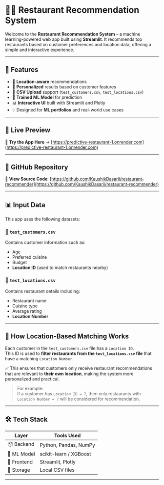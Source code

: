 # 🍔✨ Restaurant Recommendation System

Welcome to the **Restaurant Recommendation System** – a machine learning-powered web app built using **Streamlit**. It recommends top restaurants based on customer preferences and location data, offering a simple and interactive experience.

---

## 🌟 Features

- 📍 **Location-aware** recommendations
- 👥 **Personalized** results based on customer features
- 📂 **CSV Upload** support (`test_customers.csv`, `test_locations.csv`)
- 🧠 **Trained ML Model** for prediction
- 📊 **Interactive UI** built with Streamlit and Plotly
- 💡 Designed for **ML portfolios** and real-world use cases

---

## 🔗 Live Preview

📲 **Try the App Here** → [https://predictive-restaurant-1.onrender.com](https://predictive-restaurant-1.onrender.com)

---

## 📎 GitHub Repository

🔗 **View Source Code**: [https://github.com/KaushikDasarii/restaurant-recommender](https://github.com/KaushikDasarii/restaurant-recommender)

---

## 📊 Input Data

This app uses the following datasets:

### 🧾 `test_customers.csv`
Contains customer information such as:
- Age
- Preferred cuisine
- Budget
- **Location ID** (used to match restaurants nearby)

### 📍 `test_locations.csv`
Contains restaurant details including:
- Restaurant name
- Cuisine type
- Average rating
- **Location Number**

---

## 📌 How Location-Based Matching Works

Each customer in the `test_customers.csv` file has a `Location ID`.  
This ID is used to **filter restaurants from the `test_locations.csv` file** that have a matching `Location Number`.

✅ This ensures that customers only receive restaurant recommendations that are relevant to **their own location**, making the system more personalized and practical.

> For example:  
> If a customer has `Location ID = 7`, then only restaurants with `Location Number = 7` will be considered for recommendation.

---

## 🛠️ Tech Stack

| Layer        | Tools Used                   |
|--------------|------------------------------|
| 📦 Backend   | Python, Pandas, NumPy         |
| 🤖 ML Model  | scikit-learn / XGBoost        |
| 🎨 Frontend  | Streamlit, Plotly             |
| 📁 Storage   | Local CSV files               |

---





